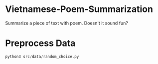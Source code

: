 # Vietnamese-Poem-Summarization
Summarize a piece of text with poem. Doesn't it sound fun?



# Preprocess Data
``` python
python3 src/data/random_choice.py
```